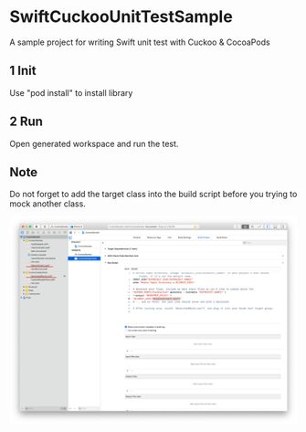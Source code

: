 # SwiftCuckooUnitTestSample

A sample project for writing Swift unit test with Cuckoo & CocoaPods

## 1 Init

Use "pod install" to install library

## 2 Run

Open generated workspace and run the test.

## Note

Do not forget to add the target class into the build script before you trying to mock another class.

![](./readme_resources/explaination.png)